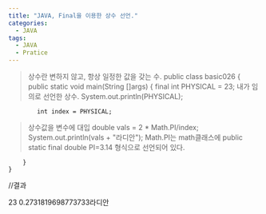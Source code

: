```yaml
---
title: "JAVA, Final을 이용한 상수 선언."
categories:
  - JAVA
tags:
  - JAVA
  - Pratice
---
```



>상수란 변하지 않고, 항상 일정한 값을 갖는 수.
	public class basic026 {
		public static void main(String []args) {
			final int PHYSICAL = 23; 
>내가 임의로 선언한 상수.
			System.out.println(PHYSICAL);
			
			int index = PHYSICAL; 
>상수값을 변수에 대입
			double vals = 2 * Math.PI/index; 
			System.out.println(vals + "라디안"); 
> Math.PI는 math클래스에 public static final double PI=3.14 형식으로 선언되어 있다.
												
		}
	}

//결과

23
0.2731819698773733라디안
